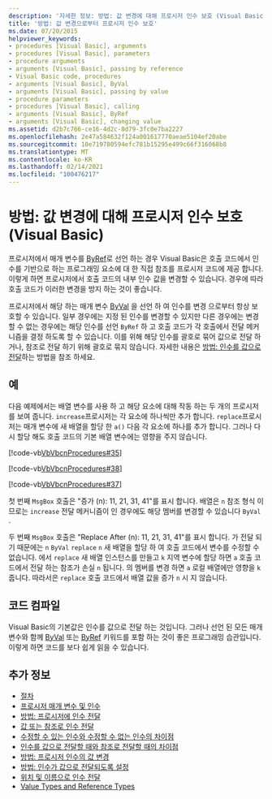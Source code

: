 ```yaml
---
description: '자세한 정보: 방법: 값 변경에 대해 프로시저 인수 보호 (Visual Basic)'
title: '방법: 값 변경으로부터 프로시저 인수 보호'
ms.date: 07/20/2015
helpviewer_keywords:
- procedures [Visual Basic], arguments
- procedures [Visual Basic], parameters
- procedure arguments
- arguments [Visual Basic], passing by reference
- Visual Basic code, procedures
- arguments [Visual Basic], ByVal
- arguments [Visual Basic], passing by value
- procedure parameters
- procedures [Visual Basic], calling
- arguments [Visual Basic], ByRef
- arguments [Visual Basic], changing value
ms.assetid: d2b7c766-ce16-4d2c-8d79-3fc0e7ba2227
ms.openlocfilehash: 2e47a584632f124a001617770aeae5104ef20abe
ms.sourcegitcommit: 10e719780594efc781b15295e499c66f316068b8
ms.translationtype: MT
ms.contentlocale: ko-KR
ms.lasthandoff: 02/14/2021
ms.locfileid: "100476217"
---
```

# <a name="how-to-protect-a-procedure-argument-against-value-changes-visual-basic"></a>방법: 값 변경에 대해 프로시저 인수 보호(Visual Basic)

프로시저에서 매개 변수를 [ByRef](../../../language-reference/modifiers/byref.md)로 선언 하는 경우 Visual Basic은 호출 코드에서 인수를 기반으로 하는 프로그래밍 요소에 대 한 직접 참조를 프로시저 코드에 제공 합니다. 이렇게 하면 프로시저에서 호출 코드의 내부 인수 값을 변경할 수 있습니다. 경우에 따라 호출 코드가 이러한 변경을 방지 하는 것이 좋습니다.  
  
 프로시저에서 해당 하는 매개 변수 [ByVal](../../../language-reference/modifiers/byval.md) 을 선언 하 여 인수를 변경 으로부터 항상 보호할 수 있습니다. 일부 경우에는 지정 된 인수를 변경할 수 있지만 다른 경우에는 변경할 수 없는 경우에는 해당 인수를 선언 `ByRef` 하 고 호출 코드가 각 호출에서 전달 메커니즘을 결정 하도록 할 수 있습니다. 이를 위해 해당 인수를 괄호로 묶어 값으로 전달 하거나, 참조로 전달 하기 위해 괄호로 묶지 않습니다. 자세한 내용은 [방법: 인수를 값으로 전달](./how-to-force-an-argument-to-be-passed-by-value.md)하는 방법을 참조 하세요.  
  
## <a name="example"></a>예  

 다음 예제에서는 배열 변수를 사용 하 고 해당 요소에 대해 작동 하는 두 개의 프로시저를 보여 줍니다. `increase`프로시저는 각 요소에 하나씩만 추가 합니다. `replace`프로시저는 매개 변수에 새 배열을 할당 한 `a()` 다음 각 요소에 하나를 추가 합니다. 그러나 다시 할당 해도 호출 코드의 기본 배열 변수에는 영향을 주지 않습니다.  
  
 [!code-vb[VbVbcnProcedures#35](~/samples/snippets/visualbasic/VS_Snippets_VBCSharp/VbVbcnProcedures/VB/Class1.vb#35)]  
  
 [!code-vb[VbVbcnProcedures#38](~/samples/snippets/visualbasic/VS_Snippets_VBCSharp/VbVbcnProcedures/VB/Class1.vb#38)]  
  
 [!code-vb[VbVbcnProcedures#37](~/samples/snippets/visualbasic/VS_Snippets_VBCSharp/VbVbcnProcedures/VB/Class1.vb#37)]  
  
 첫 번째 `MsgBox` 호출은 "증가 (n): 11, 21, 31, 41"를 표시 합니다. 배열은 `n` 참조 형식 이므로는 `increase` 전달 메커니즘이 인 경우에도 해당 멤버를 변경할 수 있습니다 `ByVal` .  
  
 두 번째 `MsgBox` 호출은 "Replace After (n): 11, 21, 31, 41"를 표시 합니다. 가 전달 되기 때문에는 `n` `ByVal` `replace` `n` 새 배열을 할당 하 여 호출 코드에서 변수를 수정할 수 없습니다. 에서 `replace` 새 배열 인스턴스를 만들고 `k` 지역 변수에 할당 하면 `a` 호출 코드에서 전달 하는 참조가 손실 `n` 됩니다. 의 멤버를 변경 하면 `a` 로컬 배열에만 영향을 `k` 줍니다. 따라서은 `replace` 호출 코드에서 배열 값을 증가 `n` 시 지 않습니다.  
  
## <a name="compile-the-code"></a>코드 컴파일  

 Visual Basic의 기본값은 인수를 값으로 전달 하는 것입니다. 그러나 선언 된 모든 매개 변수와 함께 [ByVal](../../../language-reference/modifiers/byval.md) 또는 [ByRef](../../../language-reference/modifiers/byref.md) 키워드를 포함 하는 것이 좋은 프로그래밍 습관입니다. 이렇게 하면 코드를 보다 쉽게 읽을 수 있습니다.  
  
## <a name="see-also"></a>추가 정보

- [절차](./index.md)
- [프로시저 매개 변수 및 인수](./procedure-parameters-and-arguments.md)
- [방법: 프로시저에 인수 전달](./how-to-pass-arguments-to-a-procedure.md)
- [값 또는 참조로 인수 전달](./passing-arguments-by-value-and-by-reference.md)
- [수정할 수 있는 인수와 수정할 수 없는 인수의 차이점](./differences-between-modifiable-and-nonmodifiable-arguments.md)
- [인수를 값으로 전달할 때와 참조로 전달할 때의 차이점](./differences-between-passing-an-argument-by-value-and-by-reference.md)
- [방법: 프로시저 인수의 값 변경](./how-to-change-the-value-of-a-procedure-argument.md)
- [방법: 인수가 값으로 전달되도록 설정](./how-to-force-an-argument-to-be-passed-by-value.md)
- [위치 및 이름으로 인수 전달](./passing-arguments-by-position-and-by-name.md)
- [Value Types and Reference Types](../data-types/value-types-and-reference-types.md)

